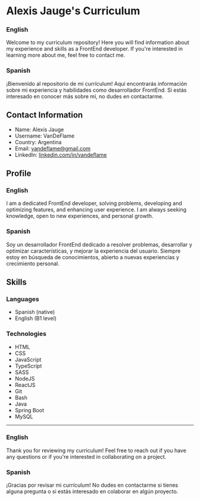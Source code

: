# Alexis Jauge's Curriculum

### English

Welcome to my curriculum repository! Here you will find information about my experience and skills as a FrontEnd developer. If you're interested in learning more about me, feel free to contact me.


### Spanish

¡Bienvenido al repositorio de mi currículum! Aquí encontrarás información sobre mi experiencia y habilidades como desarrollador FrontEnd. Si estás interesado en conocer más sobre mí, no dudes en contactarme.

## Contact Information

- Name: Alexis Jauge
- Username: VanDeFlame
- Country: Argentina
- Email: vandeflame@gmail.com
- LinkedIn: [linkedin.com/in/vandeflame](linkedin.com/in/vandeflame)

## Profile

### English

I am a dedicated FrontEnd developer, solving problems, developing and optimizing features, and enhancing user experience. I am always seeking knowledge, open to new experiences, and personal growth.

### Spanish

Soy un desarrollador FrontEnd dedicado a resolver problemas, desarrollar y optimizar características, y mejorar la experiencia del usuario. Siempre estoy en búsqueda de conocimientos, abierto a nuevas experiencias y crecimiento personal.

## Skills

### Languages

- Spanish (native)
- English (B1 level)

### Technologies

- HTML
- CSS
- JavaScript
- TypeScript
- SASS
- NodeJS
- ReactJS
- Git
- Bash
- Java
- Spring Boot
- MySQL

---

### English

Thank you for reviewing my curriculum! Feel free to reach out if you have any questions or if you're interested in collaborating on a project.

### Spanish

¡Gracias por revisar mi currículum! No dudes en contactarme si tienes alguna pregunta o si estás interesado en colaborar en algún proyecto.
